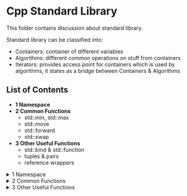 # Cpp Standard Library
This folder contains discussion about standard library.

Standard library can be classified into:
- Containers: container of different variables
- Algorithms: different common operations on stuff from containers
- Iterators: provides access point for containers which is used by algorithms, it states as a bridge between Containers & Algorithms

## List of Contents
- **1 Namespace**
- **2 Common Functions**
  - std::min, std::max
  - std::move
  - std::forward
  - std::swap
- **3 Other Useful Functions**
  - std::bind & std::function
  - tuples & pairs
  - reference wrappers
<details><summary>1 Namespace</summary>

## 1 Namespace
When we want to include some standard libraries (or header files), we should:
```c++
#include <header_file_name>
```

### Basics of Namespace
Refer to [basics of namespace](001_Namespace/001_Cpp_namespace_basics.pdf) (https://www.geeksforgeeks.org/namespace-in-c/)

We can refer to a namespace by:
```c++
...
namespace namespace_name {
    ... variable definition ...
    ... function definition ...
    ... clss     definition ...
}

namespace_name::variable/function/clss to access objects within functions
```
We can have more than one namespace
```c++
namespace name1 {
    ...
}

namespace name2 {
    ...
}
```

Moreover, since we have to access the variable within those namespaces by: `namespace_name::variable_name`, we can simplify the access by:
- `using`
```c++
using namespace namespace_name; // all variable within this namespace can be called directly
```
- single `using`
```c++
using namespace_name::variable_name; // can call variable_name directly
```
- namespace alias
```c++
alias_name = namespace_name::variable_name;
```

Here is a complete [coding example]()

**A very important note is that if we import something/using something in a cpp file and import it in main, then 
namespace within the file being imported is also visible in main. That is why we should use namespace directly to avoid 
namespace pollution and collision.** 

- same namespace --> same variable (defined in different file) --> error
- different namespace --> same variable --> error if we call the function

</details>

<details><summary>2 Common Functions</summary>

## 2 Common Functions
### 1 std::min & std::max

Check the [code](002_Common_Functions/min_max.cpp) here for an example.

```c++
min(a, b) // Returns the minimal value of a and b.
min(a, b, comp) // Returns the minimal value of a and b according to the predicate comp.
min(initializer list) // Returns the minimal value of the initializer list.
min(initializer list, comp) // Returns the minimal value of the initializer list according to the predicate comp.

// Same works for max/minmax
```
Note that comparator will determine which one is smaller (return true if first argument is smaller than the second one)

### 2 std::move
- First we have to understand what is lvalue and what is rvalue: [video](../02_OOP/BackUpOfVideoReference/lvalues%20and%20rvalues%20in%20C++.mp4)
- Then the following two video give a very good explanation around move semantics
  - [move semantics](002_Common_Functions/BackUpVideos/Move%20Semantics%20in%20C++.mp4)
  - [move operator and std::move](002_Common_Functions/BackUpVideos/stdmove%20and%20the%20Move%20Assignment%20Operator%20in%20C++.mp4)


1. According to function `test_access_object_after_move()` in [file](002_Common_Functions/move.cpp). We can see that object is accessible
even after we call std move on that.
2. `std::move(obj)` does nothing more than convert the object namespace into a rvalue reference. So that it can be used 
for (move constructor, move assign constructor, any place/functions that designed to use of temporary value (rvalue))
3. Yes it is possible to write logic of move stuff (rather than copy) in a copy assign/copy constructor. It is totally possible. But 
we programmers are responsible for write move logic/ copy logic within corresponding functions.

Referring to the video, here is an example of why/how we should use move.
```c++

class MY_STRING{
public:
  char* my_str;
  size_t str_length;
  MY_STRING() {
    this->my_str = nullptr;
    this->str_length = 0;
  }
  
  MY_STRING(int size) {
    this->str_length = size;
    this->my_str = new char[size];
  }
  
  MY_STRING(const MY_STRING& other) {
  
    this->str_length = other.str_length;
    this->my_str = new char[this->str_length];
    memcpy(this->my_str, other.my_str, this->str_length);
  }
  
  MY_STRING(MY_STRING&& other) {
    this->str_length = other.str_length;
    this->my_str = other.my_str;
    other.my_str = nullptr;
    other.str_length = 0;
  }
  
  ~MY_STRING() {
    if (this->my_str) {
      delete [] this->my_str;
      this->my_str = nullptr;
    }
  }
};
```
- Use move constructor so that if we use other string(rvalue) to initialize, it will take over the object instead of 
create a new one. This will save one round of delete array in destructor and allocate memory for new array in constructor.
- Note that we need to set the original MY_STRING's pointer to an array to nullptr so when it is destructed rater than the 
object it moves value to, the underlying char array won't be deleted.

### 3 std::forward
Forward is used when we have nested functions, we pass the argument from first function to next one, we need to use forward
to make sure the data type is not changed. For example: 
- For function templates: https://www.youtube.com/watch?v=srdwFMZY3Hg
- For move constructor [Example Code](/03_Standard_Library/002_Common_Functions/forward.cpp)

It will preserve the lvalue/rvalue reference characteristics and can achieve generics.The function std::forward, 
defined in the header <utility>, empowers you to write function templates, which can identically forward their arguments.
The power of forward will be revisited at template section.

### 4 std::swap
As the code shown :)
```c++
// swap.cpp
...
#include <utility>
...
template <typename T>
inline void swap(T& a, T& b){
  T tmp(std::move(a));
  a= std::move(b);
  b= std::move(tmp);
}
```

</details>

<details><summary>3 Other Useful Functions</summary>

## 3 Other useful functions

### 1 std::bind & std::function & std::placeholders
`std::bind` will take a function and placeholder to formulate new callable object. Which is of type `std::functions`. 
They are all from the header file `<functional>`

Also, use `std::placeholders::_1` ... `std::placeholders::_10` for placeholder. 

The function should have formatted: `function <returnType(placeHolder types...)>` or can just be captured by `auto`

[Example Code Playground](003_Other_Useful_Functions/bind.cpp)

```c++
#include <iostream>
#include <functional>

// for placehoder _1 and _2
using namespace std::placeholders; 

using std::bind;
using std::function;

double divMe(double a, double b){ return a/b; };

int main(){
  std::cout << std::boolalpha;
  function < double(double, double) > myDiv1= bind(divMe, _1, _2);
  function < double(double) > myDiv2= bind(divMe, 2000, _1);
  std::cout << (divMe(2000, 10) == myDiv1(2000, 10)) << '\n';
  std::cout << (myDiv1(2000, 10) == myDiv2(10));
}
```

### 2 pairs & tuples
`std::pair` within `<utility>`
- Defined as `std::pair<type1, type2>` 
- Defined as `std::make_pair(var1, var2)`
- Access by: `pairObj.first`, `pairObj.second`, `std::get<0>(pairObj)`, `std::get<1>(pairObj)`

```c++
// pair.cpp
#include <iostream>
#include <utility>
using namespace std;

int main(){
  pair<const char*, double> charDoub("str", 3.14);
  pair<const char*, double> charDoub2 = make_pair("str", 3.14);
  auto charDoub3 = make_pair("str", 3.14);

  cout << charDoub.first << ", " << charDoub.second << "\n";    // str, 3.14
  charDoub.first = "Str";
  get<1>(charDoub) = 4.14;
  cout << charDoub.first << ", " << charDoub.second << "\n";    // Str, 4.14
  
  return 0;
}
```

`std::tuple`
- Defined as `std::tuple<type1, type2, ...>`
- Defined as `std::make_tuple(var1, var2, ...)`
- Access by: `std::get<x>(tupleObject)`

```c++
#include <iostream>
#include <tuple>
using std::get;

int main(){
  std::tuple<std::string, int, float> tup1("first", 3, 4.17f);
  auto tup2= std::make_tuple("second", 4, 1.1);

  std::cout << get<0>(tup1) << ", " << get<1>(tup1) << ", " << get<2>(tup1) << std::endl; // first, 3, 4.17
  
  std::cout << get<0>(tup2) << ", " << get<1>(tup2) << ", " << get<2>(tup2) << std::endl; // second, 4, 1.1

  std::cout << (tup1 < tup2) << std::endl; // true

  get<0>(tup2)= "Second";

  std::cout << get<0>(tup2) << "," << get<1>(tup2) << "," << get<2>(tup2) << std::endl;  // Second, 4, 1.1

  std::cout << (tup1 < tup2) << std::endl; // false

  auto pair= std::make_pair(1, true);
  std::tuple<int, bool> tup= pair;
  
  return 0;
```

The tuple has, like his younger brother std::pair, a default, a copy, and a move constructor. You can swap tuples with the function std::swap.

### 3 Reference Wrappers
A reference wrapper is a copy-constructive and copy-assignable wrapper for an object of type&, which is defined in the 
header `<functional>`.

声明于 <functional> 中的 class std::reference_wrapper<> 主要用来“喂 ” reference 给function template, 后者原本以 by value方式接受参数。对于一个给定类型 T ，这个 class 提供 `ref ()` 用以隐式转换为 `T&` ，一个 `cref ()` 用以隐式转换为 `const T&` ，这往往允许 function template 得以操作 reference 而不需要另写特化版本。

`auto r = ref(o)` is same as `reference_wrapper<dectype(o)> r(o)`

For example ([source code]())

```c++
#include <iostream>
#include <functional>

template<typename T>
void functest(T a) {
    ++a;
}

void test_reference_wrapper() {
    int a = 1;
    int &b = a;
    std::cout << "a address: " << &a << std::endl;
    std::cout << "b address: " << &b << std::endl;

    std::cout << "a before functest: " << a << std::endl;
    //functest(a); // a = 1
    //functest(b); // a = 1
    functest(std::ref(a)); // a = 2
    std::cout << "a after  functest: " << a << std::endl;
}
```
Since the template function is taking a pass by value argument, thus changes will not be made on `a`, only if we pass 
reference of `a` to it.

Another example:
```c++
void myAdd(int a, int b, int &r) {
    r = a + b;
}

void test_reference_wrapper_2(){
    int result = 0;
    auto f = std::bind(myAdd, std::placeholders::_1, 20, result);
    f(10);
    std::cout << "result after  myAdd: " << result << std::endl;
}
```
The following function won't change `result`, since bind will make f do not know if result is still valid at the time of
calling the function, so it will use pass by value instead. if we change to `std::ref(result)`, then the change will work.

If object do not support transferring from reference wrapper to original object. We need to use `get()` to get the original object.

What really makes `ref()` and `cref()` so important is that it works with STL. So vector push_back for example won't do a copy constructor.
```c++
#include <algorithm>
#include <list>
#include <vector>
#include <iostream>
#include <numeric>
#include <random>
#include <functional>
 
void print(auto const rem, std::ranges::range auto const& v) {
    for (std::cout << rem; auto const& e : v)
        std::cout << e << ' ';
    std::cout << '\n';
}
 
int main()
{
    std::list<int> l(10);
    std::iota(l.begin(), l.end(), -4);
 
    // can't use shuffle on a list (requires random access), but can use it on a vector
    std::vector<std::reference_wrapper<int>> v(l.begin(), l.end());
 
    std::ranges::shuffle(v, std::mt19937{std::random_device{}()});
 
    print("Contents of the list: ", l);
    print("Contents of the list, as seen through a shuffled vector: ", v);
 
    std::cout << "Doubling the values in the initial list...\n";
    std::ranges::for_each(l, [](int& i) { i *= 2; });
 
    print("Contents of the list, as seen through a shuffled vector: ", v);
}
```
will output
```c++
Contents of the list: -4 -3 -2 -1 0 1 2 3 4 5 
Contents of the list, as seen through a shuffled vector: -1 2 -2 1 5 0 3 -3 -4 4 
Doubling the values in the initial list...
Contents of the list, as seen through a shuffled vector: -2 4 -4 2 10 0 6 -6 -8 8
```

Note that reference wrapper are just a wrapper for pointer, which provide accessor `get()`.
</details>